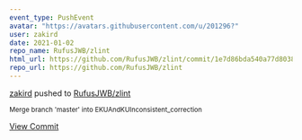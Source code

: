 ```yaml
---
event_type: PushEvent
avatar: "https://avatars.githubusercontent.com/u/201296?"
user: zakird
date: 2021-01-02
repo_name: RufusJWB/zlint
html_url: https://github.com/RufusJWB/zlint/commit/1e7d86bda540a77d80383a52f1848f2b40387637
repo_url: https://github.com/RufusJWB/zlint
---
```


<a href='https://github.com/zakird' target='_blank'>zakird</a> pushed to <a href='https://github.com/RufusJWB/zlint' target='_blank'>RufusJWB/zlint</a>

<small>Merge branch 'master' into EKUAndKUInconsistent_correction</small>

<a href='https://github.com/RufusJWB/zlint/commit/1e7d86bda540a77d80383a52f1848f2b40387637' target='_blank'>View Commit</a>